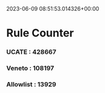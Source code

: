 2023-06-09 08:51:53.014326+00:00
# Rule Counter 
 ### UCATE : 428667

 ### Veneto : 108197

 ### Allowlist : 13929